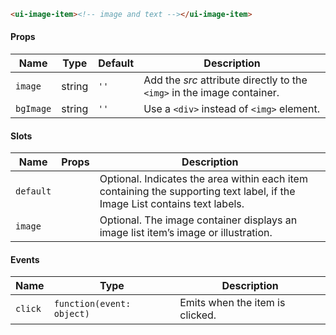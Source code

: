 ```html
<ui-image-item><!-- image and text --></ui-image-item>
```

#### Props

| Name      | Type   | Default | Description                                                             |
| --------- | ------ | ------- | ----------------------------------------------------------------------- |
| `image`   | string | `''`    | Add the _src_ attribute directly to the `<img>` in the image container. |
| `bgImage` | string | `''`    | Use a `<div>` instead of `<img>` element.                               |

#### Slots

| Name      | Props | Description                                                                                                                 |
| --------- | ----- | --------------------------------------------------------------------------------------------------------------------------- |
| `default` |       | Optional. Indicates the area within each item containing the supporting text label, if the Image List contains text labels. |
| `image`   |       | Optional. The image container displays an image list item’s image or illustration.                                          |

#### Events

| Name    | Type                      | Description                     |
| ------- | ------------------------- | ------------------------------- |
| `click` | `function(event: object)` | Emits when the item is clicked. |
